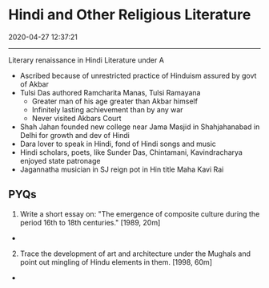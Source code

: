 # Hindi and Other Religious Literature
2020-04-27 12:37:21

---


Literary renaissance in Hindi Literature under A
-   Ascribed because of unrestricted practice of Hinduism assured by govt of Akbar
-   Tulsi Das authored Ramcharita Manas, Tulsi Ramayana
    -   Greater man of his age greater than Akbar himself
    -   Infinitely lasting achievement than by any war
    -   Never visited Akbars Court
-   Shah Jahan founded new college near Jama Masjid in Shahjahanabad in Delhi for growth and dev of Hindi
-   Dara lover to speak in Hindi, fond of Hindi songs and music
-   Hindi scholars, poets, like Sunder Das, Chintamani, Kavindracharya enjoyed state patronage
-   Jagannatha musician in SJ reign pot in Hin title Maha Kavi Rai

## PYQs

1. Write a short essay on: "The emergence of composite culture during the period 16th to 18th centuries." [1989, 20m]
-   

2. Trace the development of art and architecture under the Mughals and point out mingling of Hindu elements in them. [1998, 60m]
-



